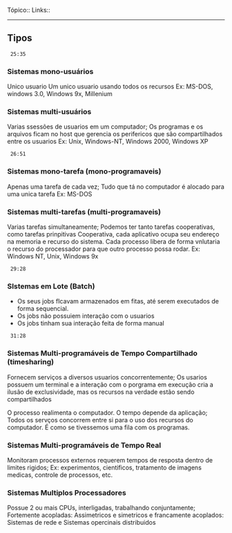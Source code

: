 Tópico::
Links::

---
## Tipos

```timestamp 
 25:35
 ```

### Sistemas mono-usuários

Unico usuario
 Um unico usuario usando todos os recursos
Ex: MS-DOS, windows 3.0, Windows 9x, Millenium

### Sistemas multi-usuários

Varias ssessões de usuarios em um computador;
	Os programas e os arquivos ficam no host que gerencia os perifericos que são compartilhados entre os usuarios
Ex: Unix, Windows-NT, Windows 2000, Windows XP

```timestamp 
 26:51
 ```

### Sistemas mono-tarefa (mono-programaveis)

Apenas uma tarefa de cada vez;
	Tudo que tá no computador é alocado para uma unica tarefa
Ex: MS-DOS

### Sistemas multi-tarefas (multi-programaveis)

Varias tarefas simultaneamente;
	Podemos ter tanto tarefas cooperativas, como tarefas prinpitivas
	Cooperativa, cada aplicativo ocupa seu endereço na memoria e recurso do sistema. Cada processo libera de forma vnlutaria o recurso do processador para que outro processo possa rodar.
Ex: Windows NT, Unix, Windows 9x


```timestamp 
 29:28
 ```

### SIstemas em Lote (Batch)

- Os seus jobs fIcavam armazenados em fitas, até serem executados de forma sequencial.
- Os jobs não possuiem interação com o usuarios
- Os jobs tinham sua interação feita de forma manual

```timestamp 
 31:28
 ```

### Sistemas Multi-programáveis de Tempo Compartilhado (timesharing)

Fornecem serviços a diversos usuarios concorrentemente;
Os usarios possuem um terminal e a interação com o porgrama em execução cria a ilusão de exclusividade, mas os recursos na verdade estão sendo compartilhados

O processo realimenta o computador. O tempo depende da aplicação;
Todos os servços concorrem entre si para o uso dos recursos do computador.
É como se tivessemos uma fila com os programas.

### Sistemas Multi-programáveis de Tempo Real

Monitoram processos externos requerem tempos de resposta dentro de limites rigidos;
Ex: experimentos, cientificos, tratamento de imagens medicas, controle de processos, etc.


### Sistemas Multiplos Processadores

Possue 2 ou mais CPUs, interligadas, trabalhando conjuntamente; 
Fortemente acopladas: Assimetricos e simetricos  e francamente acoplados: Sistemas de rede e Sistemas opercinais distribuidos
